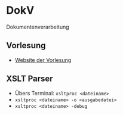# DokV
Dokumentenverarbeitung

## Vorlesung
 * [Website der Vorlesung](http://edu.cs.uni-magdeburg.de/EC/lehre/wintersemester-2015-2016/dokumentverarbeitung)

## XSLT Parser
* Übers Terminal: ```xsltproc <dateiname>```
* ```xsltproc <dateiname> -o <ausgabedatei>```
* ```xsltproc <dateiname> -debug```

